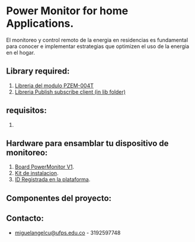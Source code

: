 ﻿Power Monitor for home Applications.
==========

El monitoreo y control remoto de la energia en residencias es fundamental para conocer e implementar 
estrategias que optimizen el uso de la energia en el hogar.

Library required:
-------------------
1. [Libreria del modulo PZEM-004T](https://github.com/miguel5612/PZEM004T)
2. [Libreria Publish subscribe client (in lib folder)]()

requisitos:
--------------------
1. 

Hardware para ensamblar tu dispositivo de monitoreo:
--------------------

1. [Board PowerMonitor V1](#).
2. [Kit de instalacion](#).
3. [ID Registrada en la plataforma](#).

Componentes del proyecto:
--------------------


Contacto:
--------------------

+ miguelangelcu@ufps.edu.co - 3192597748

